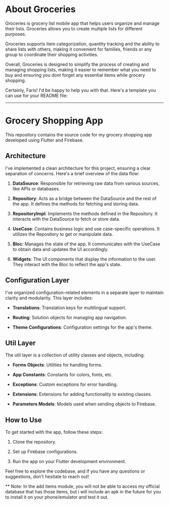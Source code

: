 # About Groceries

Groceries is grocery list mobile app that helps users organize and manage their
lists. Groceries allows you to create multiple lists for different purposes.

Groceries supports item categorization, quantity tracking and the ability to 
share lists with others, making it convenient for families, friends or any group 
to coordinate their shopping activities.

Overall, Groceries is designed to simplify the process of creating and managing 
shopping lists, making it easier to remember what you need to buy and ensuring
you dont forget any essential items while grocery shopping.

Certainly, Faris! I'd be happy to help you with that. Here's a template you can use for your README file:

---

# Grocery Shopping App

This repository contains the source code for my grocery shopping app developed using Flutter and Firebase.

## Architecture

I've implemented a clean architecture for this project, ensuring a clear separation of concerns. Here's a brief overview of the data flow:

1. **DataSource**: Responsible for retrieving raw data from various sources, like APIs or databases.
   
2. **Repository**: Acts as a bridge between the DataSource and the rest of the app. It defines the methods for fetching and storing data.

3. **RepositoryImpl**: Implements the methods defined in the Repository. It interacts with the DataSource to fetch or store data.

4. **UseCase**: Contains business logic and use case-specific operations. It utilizes the Repository to get or manipulate data.

5. **Bloc**: Manages the state of the app. It communicates with the UseCase to obtain data and updates the UI accordingly.

6. **Widgets**: The UI components that display the information to the user. They interact with the Bloc to reflect the app's state.

## Configuration Layer

I've organized configuration-related elements in a separate layer to maintain clarity and modularity. This layer includes:

- **Translations**: Translation keys for multilingual support.
  
- **Routing**: Solution objects for managing app navigation.
  
- **Theme Configurations**: Configuration settings for the app's theme.

## Util Layer

The util layer is a collection of utility classes and objects, including:

- **Forms Objects**: Utilities for handling forms.
  
- **App Constants**: Constants for colors, fonts, etc.
  
- **Exceptions**: Custom exceptions for error handling.
  
- **Extensions**: Extensions for adding functionality to existing classes.
  
- **Parameters Models**: Models used when sending objects to Firebase.

## How to Use

To get started with the app, follow these steps:

1. Clone the repository.
   
2. Set up Firebase configurations.
   
3. Run the app on your Flutter development environment.

Feel free to explore the codebase, and if you have any questions or suggestions, don't hesitate to reach out!

** Note:
In the add items module, you will not be able to access my official database that has those items, but i will include an apk in the future for you to install it on your phone/emulator and test it out.
